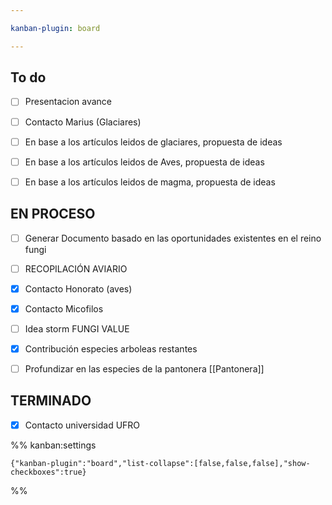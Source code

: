 ```yaml
---

kanban-plugin: board

---
```


## To do

- [ ] Presentacion avance
- [ ] Contacto Marius (Glaciares)
- [ ] En base a los artículos leidos de glaciares, propuesta de ideas
- [ ] En base a los artículos leidos de Aves, propuesta de ideas
- [ ] En base a los artículos leidos de magma, propuesta de ideas


## EN PROCESO

- [ ] Generar Documento basado en las oportunidades existentes en el reino fungi
- [ ] RECOPILACIÓN AVIARIO
- [x] Contacto Honorato (aves)
- [x] Contacto Micofilos
- [ ] Idea storm FUNGI VALUE
- [x] Contribución especies arboleas restantes
- [ ] Profundizar en las especies de la pantonera [[Pantonera]]


## TERMINADO

- [x] Contacto universidad UFRO




%% kanban:settings
```
{"kanban-plugin":"board","list-collapse":[false,false,false],"show-checkboxes":true}
```
%%